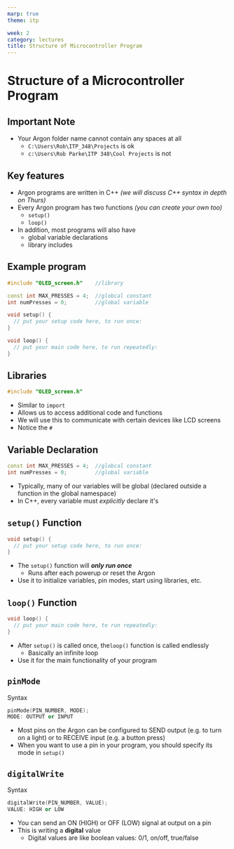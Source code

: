 ```yaml
---
marp: true
theme: itp

week: 2
category: lectures
title: Structure of Microcontroller Program
---
```


<!-- headingDivider: 2 -->

# Structure of a Microcontroller Program

## Important Note

- Your Argon folder name cannot contain any spaces at all
  - `C:\Users\Rob\ITP_348\Projects` is ok
  - `c:\Users\Rob Parke\ITP 348\Cool Projects` is not

## Key features

- Argon programs are written in C++ *(we will discuss C++ syntax in depth on Thurs)*
- Every Argon program has two functions *(you can create your own too)*
  - `setup()`
  - `loop()`
- In addition, most programs will also have
  - global variable declarations
  - library includes

## Example program

```c++
#include "OLED_screen.h"	//library

const int MAX_PRESSES = 4;	//globcal constant
int numPresses = 0;			//global variable

void setup() {
  // put your setup code here, to run once:
}

void loop() {
  // put your main code here, to run repeatedly:
}
```

## Libraries

```c++
#include "OLED_screen.h"
```

- Similar to `import`
- Allows us to access additional code and functions
- We will use this to communicate with certain devices like LCD screens
- Notice the `#`

## Variable Declaration

```c++
const int MAX_PRESSES = 4;	//globcal constant
int numPresses = 0;			//global variable
```

- Typically, many of our variables will be global (declared outside a function in the global namespace)
- In C++, every variable must *explicitly* declare it's

## `setup()` Function

```c++
void setup() {
  // put your setup code here, to run once:
}
```

- The `setup()` function will ***only run once***
  - Runs after each powerup or reset the Argon
- Use it to initialize variables, pin modes, start using libraries, etc.

## `loop()` Function

```c++
void loop() {
  // put your main code here, to run repeatedly:
}
```

- After `setup()` is called once, the`loop()` function is called endlessly 
  - Basically an infinite loop
- Use it for the main functionality of your program

## `pinMode` 

Syntax

```c++
pinMode(PIN_NUMBER, MODE);
MODE: OUTPUT or INPUT
```

- Most pins on the Argon can be configured to SEND output (e.g. to turn on a light) or to RECEIVE input (e.g. a button press)
- When you want to use a pin in your program, you should specify its mode in `setup()`

## `digitalWrite` 

Syntax

```c++
digitalWrite(PIN_NUMBER, VALUE);
VALUE: HIGH or LOW
```

- You can send an ON (HIGH) or OFF (LOW) signal at output on a pin
- This is writing a **digital** value
  - Digital values are like boolean values: 0/1, on/off, true/false